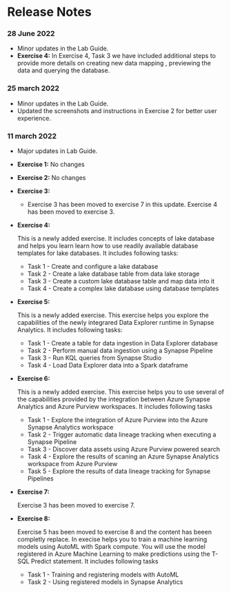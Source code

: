 # Release Notes

### 28 June 2022

* Minor updates in the Lab Guide.
* **Exercise 4:** In Exercise 4, Task 3 we have included additional steps to provide more details on creating new data mapping , previewing the data and querying the database.

### 25 march 2022

* Minor updates in the Lab Guide.
* Updated the screenshots and instructions in Exercise 2 for better user experience.

### 11 march 2022

* Major updates in Lab Guide.
* **Exercise 1:**  No changes
* **Exercise 2:**   No changes
* **Exercise 3:** 
   -  Exercise 3 has been moved to exercise 7 in this update. Exercise 4 has been moved to exercise 3.
* **Exercise 4:** 
   
   This is a newly added exercise. It includes concepts of lake database and helps you learn learn how to use readily available database templates for lake databases.
   It includes following tasks:
    - Task 1 - Create and configure a lake database
    - Task 2 - Create a lake database table from data lake storage
    - Task 3 - Create a custom lake database table and map data into it
    - Task 4 - Create a complex lake database using database templates
* **Exercise 5:**

   This is a newly added exercise. This exercise helps you explore the capabilities of the newly integrared Data Explorer runtime in Synapse Analytics.
   It includes following tasks:
    - Task 1 - Create a table for data ingestion in Data Explorer database
    - Task 2 - Perform manual data ingestion using a Synapse Pipeline
    - Task 3 - Run KQL queries from Synapse Studio
    - Task 4 - Load Data Explorer data into a Spark dataframe
* **Exercise 6:** 

  This is a newly added exercise.  This exercise helps you to use several of the capabilities provided by the integration between Azure Synapse Analytics and Azure Purview   workspaces.
  It includes following tasks
   - Task 1 - Explore the integration of Azure Purview into the Azure Synapse Analytics workspace
   - Task 2 - Trigger automatic data lineage tracking when executing a Synapse Pipeline
   - Task 3 - Discover data assets using Azure Purview powered search
   - Task 4 - Explore the results of scaning an Azure Synapse Analytics workspace from Azure Purview
   - Task 5 - Explore the results of data lineage tracking for Synapse Pipelines

* **Exercise 7:**
   
  Exercise 3 has been moved to exercise 7.
  

* **Exercise 8:**

  Exercise 5 has been moved to exercise 8 and the content has beeen completly replace. In  execise helps you to train a machine learning models using AutoML with Spark compute. You will use the model registered in Azure Machine Learning to make predictions using the T-SQL Predict statement.
  It includes following tasks
   - Task 1 - Training and registering models with AutoML
   - Task 2 - Using registered models in Synapse Analytics


